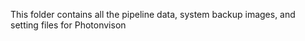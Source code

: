 This folder contains all the pipeline data, system backup images, and setting files for Photonvison
